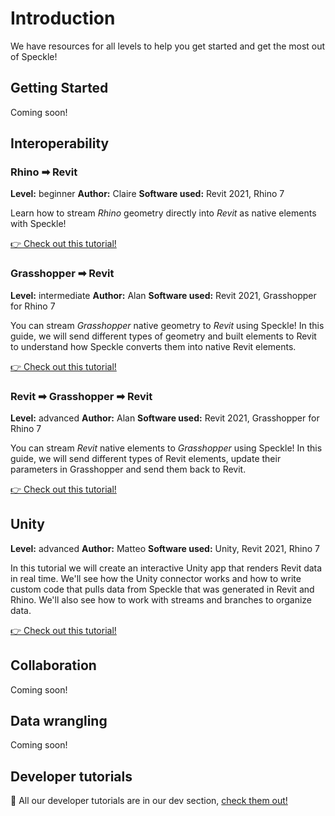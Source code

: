 # Introduction

We have resources for all levels to help you get started and get the most out of Speckle!

## Getting Started

Coming soon!

## Interoperability

### Rhino ➡ Revit

**Level:** beginner
**Author:** Claire
**Software used:** Revit 2021, Rhino 7

Learn how to stream _Rhino_ geometry directly into _Revit_ as native elements with Speckle!

[👉 Check out this tutorial!](/user/interop-rhino-revit)

### Grasshopper ➡ Revit

**Level:** intermediate
**Author:** Alan
**Software used:** Revit 2021, Grasshopper for Rhino 7

You can stream _Grasshopper_ native geometry to _Revit_ using Speckle! In this guide, we will send different types of geometry and built elements to Revit to understand how Speckle converts them into native Revit elements.

[👉 Check out this tutorial!](/user/interop-gh-revit)

### Revit ➡ Grasshopper ➡ Revit

**Level:** advanced
**Author:** Alan
**Software used:** Revit 2021, Grasshopper for Rhino 7

You can stream _Revit_ native elements to _Grasshopper_ using Speckle! In this guide, we will send different types of Revit elements, update their parameters in Grasshopper and send them back to Revit.

[👉 Check out this tutorial!](interop-revit-gh)



## Unity

**Level:** advanced
**Author:** Matteo
**Software used:** Unity, Revit 2021, Rhino 7

In this tutorial we will create an interactive Unity app that renders Revit data in real time. We'll see how the Unity connector works and how to write custom code that pulls data from Speckle that was generated in Revit and Rhino. We'll also see how to work with streams and branches to organize data.

[👉 Check out this tutorial!](/user/tutorial-unity-revit)



## Collaboration

Coming soon!

## Data wrangling

Coming soon!

## Developer tutorials

🤖 All our developer tutorials are in our dev section, [check them out!](/dev)
